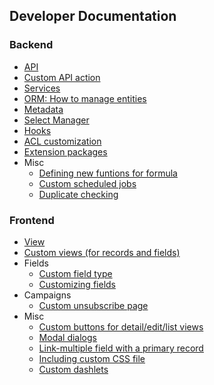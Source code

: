 ## Developer Documentation

### Backend

* [API](https://github.com/espocrm/documentation/blob/master/development/api.md)
* [Custom API action](https://github.com/espocrm/documentation/blob/master/development/api-action.md)
* [Services](https://github.com/espocrm/documentation/blob/master/development/services.md)
* [ORM: How to manage entities](https://github.com/espocrm/documentation/blob/master/development/orm.md)
* [Metadata](https://github.com/espocrm/documentation/blob/master/development/metadata.md)
* [Select Manager](https://github.com/espocrm/documentation/blob/master/development/select-manager.md)
* [Hooks](https://github.com/espocrm/documentation/blob/master/development/hooks.md)
* [ACL customization](https://github.com/espocrm/documentation/blob/master/development/acl.md)
* [Extension packages](https://github.com/espocrm/documentation/blob/master/development/extension-packages.md)
* Misc
  * [Defining new funtions for formula](https://github.com/espocrm/documentation/blob/master/development/new-function-in-formula.md)
  * [Custom scheduled jobs](https://github.com/espocrm/documentation/blob/master/development/scheduled-job.md)
  * [Duplicate checking](https://github.com/espocrm/documentation/blob/master/development/duplicate-check.md)

### Frontend
* [View](https://github.com/espocrm/documentation/blob/master/development/view.md)
* [Custom views (for records and fields)](https://github.com/espocrm/documentation/blob/master/development/custom-views.md)
* Fields
  * [Custom field type](https://github.com/espocrm/documentation/blob/master/development/custom-field-type.md)
  * [Customizing fields](https://github.com/espocrm/documentation/blob/master/development/customize-standard-fields.md)
* Campaigns
  * [Custom unsubscribe page](https://github.com/espocrm/documentation/blob/master/development/campaign-unsubscribe-template.md)
* Misc
  * [Custom buttons for detail/edit/list views](https://github.com/espocrm/documentation/blob/master/development/custom-buttons.md)
  * [Modal dialogs](https://github.com/espocrm/documentation/blob/master/development/modal.md)
  * [Link-multiple field with a primary record](https://github.com/espocrm/documentation/blob/master/development/link-multiple-with-primary.md)
  * [Including custom CSS file](https://github.com/espocrm/documentation/blob/master/development/custom-css.md)
  * [Custom dashlets](https://github.com/espocrm/documentation/blob/master/development/how-to-create-a-dashlet.md)
  
